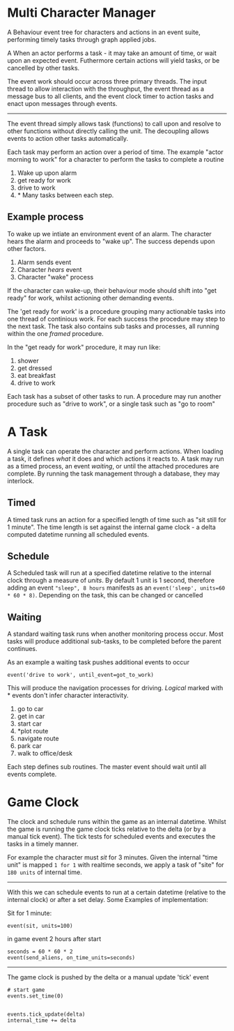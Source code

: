 # Multi Character Manager

A Behaviour event tree for characters and actions in an event suite, performing timely tasks through graph applied jobs.


A When an actor performs a task - it may take an amount of time, or wait upon an expected event. Futhermore certain actions will yield tasks, or be cancelled by other tasks.

The event work should occur across three primary threads. The input thread to allow interaction with the throughput, the event thread as a message bus to all clients, and the event clock timer to action tasks and enact upon messages through events.

---

The event thread simply allows task (functions) to call upon and resolve to other functions without directly calling the unit. The decoupling allows events to action other tasks automatically.


Each task may perform an action over a period of time. The example "actor morning to work" for a character to perform the tasks to complete a routine

1. Wake up upon alarm
2. get ready for work
3. drive to work
4. \* Many tasks between each step.

## Example process

To wake up we intiate an environment event of an alarm. The character hears the alarm and proceeds to "wake up". The success depends upon other factors.

1. Alarm sends event
2. Character _hears_ event
3. Character "wake" process

If the character can wake-up, their behaviour mode should shift into "get ready" for work, whilst actioning other demanding events.

The 'get ready for work' is a procedure grouping many actionable tasks into one thread of continious work. For each success the procedure may step to the next task. The task also contains sub tasks and processes, all running within the one _framed_ procedure.


In the "get ready for work" procedure, it may run like:


1. shower
2. get dressed
3. eat breakfast
4. drive to work

Each task has a subset of other tasks to run. A procedure may run another procedure such as "drive to work", or a single task such as "go to room"


# A Task

A single task can operate the character and perform actions. When loading a task, it defines _what_ it does and which actions it reacts to. A task may run as a timed process, an event _waiting_, or until the attached procedures are complete. By running the task management through a database, they may interlock.


## Timed

A timed task runs an action for a specified length of time such as "sit still for 1 minute". The time length is set against the internal game clock - a delta computed datetime running all scheduled events.


## Schedule

A Scheduled task will run at a specified datetime relative to the internal clock through a measure of _units_. By default 1 unit is 1 second, therefore adding an event `"sleep", 8 hours` manifests as an `event('sleep', units=60 * 60 * 8)`. Depending on the task, this can be changed or cancelled


## Waiting

A standard waiting task runs when another monitoring process occur.
Most tasks will produce additional sub-tasks, to be completed before the parent continues.

As an example a waiting task pushes additional events to occur

    event('drive to work', until_event=got_to_work)

This will produce the navigation processes for driving. _Logical_ marked with \* events don't infer character interactivity.

1. go to car
2. get in car
3. start car
4. \*plot route
5. navigate route
6. park car
7. walk to office/desk

Each step defines sub routines. The master event should wait until all events complete.

# Game Clock

The clock and schedule runs within the game as an internal datetime. Whilst the game is running the game clock ticks relative to the delta (or by a manual tick event). The tick tests for scheduled events and executes the tasks in a timely manner.

For example the character must _sit_ for 3 minutes. Given the internal "time unit" is mapped `1 for 1` with realtime seconds, we apply a task of "site" for `180 units` of internal time.

---

With this we can schedule events to run at a certain datetime (relative to the internal clock) or after a set delay. Some Examples of implementation:

Sit for 1 minute:

    event(sit, units=100)

in game event 2 hours after start

    seconds = 60 * 60 * 2
    event(send_aliens, on_time_units=seconds)

---

The game clock is pushed by the delta or a manual update 'tick' event

    # start game
    events.set_time(0)


    events.tick_update(delta)
    internal_time += delta

